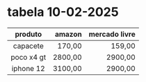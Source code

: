 # tabela 10-02-2025
| produto  |  amazon |  mercado livre |
|:--: |--: |--: |
|capacete | 170,00| 159,00|
| poco x4 gt | 2800,00| 2900,00|
|iphone 12| 3100,00| 2900,00|
